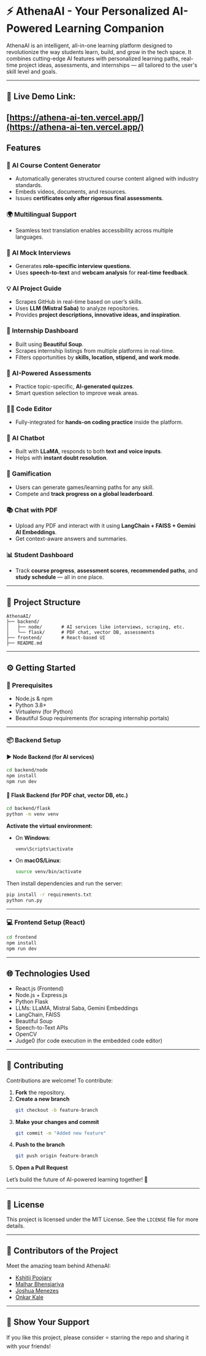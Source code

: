 # ⚡ AthenaAI - Your Personalized AI-Powered Learning Companion

AthenaAI is an intelligent, all-in-one learning platform designed to revolutionize the way students learn, build, and grow in the tech space. It combines cutting-edge AI features with personalized learning paths, real-time project ideas, assessments, and internships — all tailored to the user's skill level and goals.

---
## 🚀 Live Demo Link:
 [https://athena-ai-ten.vercel.app/](https://athena-ai-ten.vercel.app/)
---

## Features

### 🧠 AI Course Content Generator
- Automatically generates structured course content aligned with industry standards.
- Embeds videos, documents, and resources.
- Issues **certificates only after rigorous final assessments**.

### 🌍 Multilingual Support
- Seamless text translation enables accessibility across multiple languages.
  
### 🎤 AI Mock Interviews
- Generates **role-specific interview questions**.
- Uses **speech-to-text** and **webcam analysis** for **real-time feedback**.

### 💡 AI Project Guide
- Scrapes GitHub in real-time based on user’s skills.
- Uses **LLM (Mistral Saba)** to analyze repositories.
- Provides **project descriptions, innovative ideas, and inspiration**.

### 🎯 Internship Dashboard
- Built using **Beautiful Soup**.
- Scrapes internship listings from multiple platforms in real-time.
- Filters opportunities by **skills, location, stipend, and work mode**.

### 🧪 AI-Powered Assessments
- Practice topic-specific, **AI-generated quizzes**.
- Smart question selection to improve weak areas.

### 🧑‍💻 Code Editor
- Fully-integrated for **hands-on coding practice** inside the platform.

### 🤖 AI Chatbot
- Built with **LLaMA**, responds to both **text and voice inputs**.
- Helps with **instant doubt resolution**.

### 🎩 Gamification
- Users can generate games/learning paths for any skill.
- Compete and **track progress on a global leaderboard**.

### 📚 Chat with PDF
- Upload any PDF and interact with it using **LangChain + FAISS + Gemini AI Embeddings**.
- Get context-aware answers and summaries.

### 📊 Student Dashboard
- Track **course progress**, **assessment scores**, **recommended paths**, and **study schedule** — all in one place.

---

## 🧹 Project Structure

```
AthenaAI/
├── backend/
│   ├── node/       # AI services like interviews, scraping, etc.
│   └── flask/      # PDF chat, vector DB, assessments
├── frontend/       # React-based UI
├── README.md
```

---

## ⚙️ Getting Started

### 🔧 Prerequisites

- Node.js & npm
- Python 3.8+
- Virtualenv (for Python)
- Beautiful Soup requirements (for scraping internship portals)

---

### 📦 Backend Setup

#### ▶ Node Backend (for AI services)

```bash
cd backend/node
npm install
npm run dev
```

#### 🐍 Flask Backend (for PDF chat, vector DB, etc.)

```bash
cd backend/flask
python -m venv venv
```

**Activate the virtual environment:**

- On **Windows**:
  ```bash
  venv\Scripts\activate
  ```

- On **macOS/Linux**:
  ```bash
  source venv/bin/activate
  ```

Then install dependencies and run the server:

```bash
pip install -r requirements.txt
python run.py
```

---

### 💻 Frontend Setup (React)

```bash
cd frontend
npm install
npm run dev
```

---

## 🌐 Technologies Used

- React.js (Frontend)
- Node.js + Express.js
- Python Flask
- LLMs: LLaMA, Mistral Saba, Gemini Embeddings
- LangChain, FAISS
- Beautiful Soup
- Speech-to-Text APIs
- OpenCV 
- Judge0 (for code execution in the embedded code editor)

---

## 🤝 Contributing

Contributions are welcome! To contribute:

1. **Fork** the repository.
2. **Create a new branch**  
   ```bash
   git checkout -b feature-branch
   ```
3. **Make your changes and commit**  
   ```bash
   git commit -m "Added new feature"
   ```
4. **Push to the branch**  
   ```bash
   git push origin feature-branch
   ```
5. **Open a Pull Request**

Let’s build the future of AI-powered learning together! 🚀

---

## 📄 License

This project is licensed under the MIT License. See the `LICENSE` file for more details.

---

## 👥 Contributors of the Project

Meet the amazing team behind AthenaAI:

- [Kshitij Poojary](https://github.com/Kshitij04Poojary)
- [Malhar Bhensjariya](https://github.com/Malhar-Bhensjariya)
- [Joshua Menezes](https://github.com/jm12312)
- [Onkar Kale](https://github.com/OnkarKale1405)

---

## 🌟 Show Your Support

If you like this project, please consider ⭐ starring the repo and sharing it with your friends!

